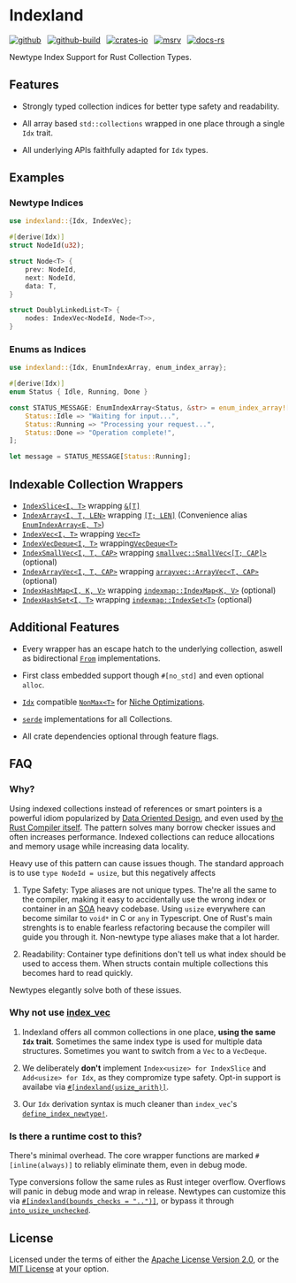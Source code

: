 # Indexland

[![github]](https://github.com/cmrschwarz/indexland/tree/main/crates/indexland)&ensp;
[![github-build]](https://github.com/cmrschwarz/indexland/actions/workflows/ci.yml)&ensp;
[![crates-io]](https://crates.io/crates/indexland)&ensp;
[![msrv]](https://crates.io/crates/indexland)&ensp;
[![docs-rs]](https://docs.rs/indexland)&ensp;

[github]: https://img.shields.io/badge/cmrschwarz/indexland-8da0cb?&labelColor=555555&logo=github
[github-build]: https://github.com/cmrschwarz/indexland/actions/workflows/ci.yml/badge.svg
[crates-io]: https://img.shields.io/crates/v/indexland.svg?logo=rust
[msrv]: https://img.shields.io/crates/msrv/indexland?logo=rust
[docs-rs]: https://img.shields.io/badge/docs.rs-indexland-66c2a5?logo=docs.rs

Newtype Index Support for Rust Collection Types.

## Features
- Strongly typed collection indices for better type safety and readability.

- All array based `std::collections` wrapped in one place through a single `Idx` trait.

- All underlying APIs faithfully adapted for `Idx` types.

## Examples
### Newtype Indices
```rust
use indexland::{Idx, IndexVec};

#[derive(Idx)]
struct NodeId(u32);

struct Node<T> {
    prev: NodeId,
    next: NodeId,
    data: T,
}

struct DoublyLinkedList<T> {
    nodes: IndexVec<NodeId, Node<T>>,
}
```

### Enums as Indices
```rust
use indexland::{Idx, EnumIndexArray, enum_index_array};

#[derive(Idx)]
enum Status { Idle, Running, Done }

const STATUS_MESSAGE: EnumIndexArray<Status, &str> = enum_index_array![
    Status::Idle => "Waiting for input...",
    Status::Running => "Processing your request...",
    Status::Done => "Operation complete!",
];

let message = STATUS_MESSAGE[Status::Running];
```

## Indexable Collection Wrappers
- [`IndexSlice<I, T>`](crate::IndexSlice)
  wrapping [`&[T]`](std::slice)
- [`IndexArray<I, T, LEN>`](crate::IndexArray)
  wrapping [`[T; LEN]`](std::array) (Convenience alias [`EnumIndexArray<E, T>`](crate::EnumIndexArray))
- [`IndexVec<I, T>`](crate::IndexVec)
  wrapping [`Vec<T>`](alloc::vec::Vec)
- [`IndexVecDeque<I, T>`](crate::IndexVecDeque)
  wrapping[`VecDeque<T>`](std::collections::VecDeque)
- [`IndexSmallVec<I, T, CAP>`](crate::IndexSmallVec)
  wrapping [`smallvec::SmallVec<[T; CAP]>`](smallvec::SmallVec) (optional)
- [`IndexArrayVec<I, T, CAP>`](crate::IndexArrayVec)
  wrapping [`arrayvec::ArrayVec<T, CAP>`](arrayvec::ArrayVec) (optional)
- [`IndexHashMap<I, K, V>`](crate::IndexHashMap)
  wrapping [`indexmap::IndexMap<K, V>`](indexmap::IndexMap) (optional)
- [`IndexHashSet<I, T>`](crate::IndexHashSet)
  wrapping [`indexmap::IndexSet<T>`](indexmap::IndexSet) (optional)


## Additional Features

- Every wrapper has an escape hatch
  to the underlying collection, aswell as bidirectional [`From`](core::convert::From)
  implementations.

- First class embedded support though `#[no_std]` and even optional `alloc`.

- [`Idx`](crate::Idx) compatible [`NonMax<T>`](crate::nonmax) for [Niche Optimizations](https://doc.rust-lang.org/std/option/index.html#representation).

- [`serde`](::serde) implementations for all Collections.

- All crate dependencies optional through feature flags.

## FAQ

### Why?
Using indexed collections instead of references or
smart pointers is a powerful idiom popularized by
[Data Oriented Design](https://en.wikipedia.org/wiki/Data-oriented_design),
and even used by
[the Rust Compiler itself](https://github.com/rust-lang/rust/blob/2b285cd5f0877e30ad1d83e04f8cc46254e43391/compiler/rustc_index/src/vec.rs#L40).
The pattern solves many borrow checker issues and often increases performance.
Indexed collections can reduce allocations and memory usage while increasing
data locality.

Heavy use of this pattern can cause issues though. The standard approach is to
use `type NodeId = usize`, but this negatively affects

  1. Type Safety: Type aliases are not unique types. The're all the same to the compiler, making it easy to accidentally use the wrong index or container
     in an [SOA](https://en.wikipedia.org/wiki/AoS_and_SoA) heavy codebase.
     Using `usize` everywhere can become similar to `void*` in C or
     `any` in Typescript. One of Rust's main strenghts is to enable fearless
     refactoring because the compiler will guide you through it. Non-newtype
     type aliases make that a lot harder.

  2. Readability: Container type definitions don't tell us what index
     should be used to access them. When structs contain multiple collections
     this becomes hard to read quickly.

Newtypes elegantly solve both of these issues.

### Why not use [index_vec](https://docs.rs/index_vec/latest/index_vec/index.html)
1.  Indexland offers all common collections in one place,
    **using the same `Idx` trait**. Sometimes the same index type is used
    for multiple data structures. Sometimes you want to switch from a `Vec`
    to a `VecDeque`.

2.  We deliberately **don't** implement
    `Index<usize> for IndexSlice` and `Add<usize> for Idx`,
    as they compromize type safety. Opt-in support is availabe
    via [`#[indexland(usize_arith)]`](indexland_derive::Idx#indexlandusize_arith).

3.  Our `Idx` derivation syntax is much cleaner than `index_vec`'s
    [`define_index_newtype!`](https://docs.rs/index_vec/latest/index_vec/macro.define_index_type.html).

### Is there a runtime cost to this?
There's minimal overhead. The core wrapper functions are
marked `#[inline(always)]` to reliably eliminate them, even in debug mode.

Type conversions follow the same rules as Rust integer overflow.
Overflows will panic in debug mode and wrap in release.
Newtypes can customize this via
[`#[indexland(bounds_checks = "..")]`](crate::indexland_derive::Idx#indexlandbounds_checks--),
or bypass it through [`into_usize_unchecked`](crate::idx::Idx::into_usize_unchecked).


## License
Licensed under the terms of either the [Apache License Version 2.0](./LICENSE-APACHE), or the [MIT License](./LICENSE-MIT) at your option.
